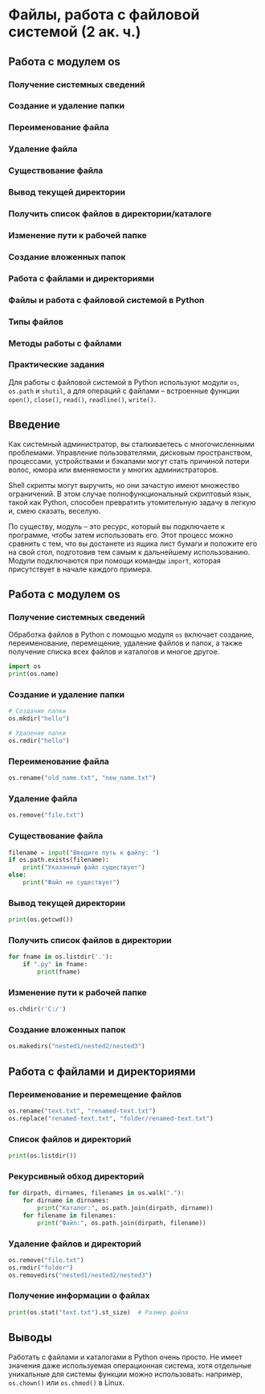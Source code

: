 # Файлы, работа с файловой системой (2 ак. ч.)

## Работа с модулем os
### Получение системных сведений
### Создание и удаление папки
### Переименование файла
### Удаление файла
### Существование файла
### Вывод текущей директории
### Получить список файлов в директории/каталоге
### Изменение пути к рабочей папке
### Создание вложенных папок
### Работа с файлами и директориями
### Файлы и работа с файловой системой в Python
### Типы файлов
### Методы работы с файлами
### Практические задания

Для работы с файловой системой в Python используют модули `os`, `os.path` и `shutil`, а для операций с файлами – встроенные функции `open()`, `close()`, `read()`, `readline()`, `write()`.

## Введение
Как системный администратор, вы сталкиваетесь с многочисленными проблемами. Управление пользователями, дисковым пространством, процессами, устройствами и бэкапами могут стать причиной потери волос, юмора или вменяемости у многих администраторов.

Shell скрипты могут выручить, но они зачастую имеют множество ограничений. В этом случае полнофункциональный скриптовый язык, такой как Python, способен превратить утомительную задачу в легкую и, смею сказать, веселую.

По существу, модуль – это ресурс, который вы подключаете к программе, чтобы затем использовать его. Этот процесс можно сравнить с тем, что вы достанете из ящика лист бумаги и положите его на свой стол, подготовив тем самым к дальнейшему использованию. Модули подключаются при помощи команды `import`, которая присутствует в начале каждого примера.

## Работа с модулем os
### Получение системных сведений
Обработка файлов в Python с помощью модуля `os` включает создание, переименование, перемещение, удаление файлов и папок, а также получение списка всех файлов и каталогов и многое другое.

```python
import os
print(os.name)
```

### Создание и удаление папки
```python
# Создание папки
os.mkdir("hello")

# Удаление папки
os.rmdir("hello")
```

### Переименование файла
```python
os.rename("old_name.txt", "new_name.txt")
```

### Удаление файла
```python
os.remove("file.txt")
```

### Существование файла
```python
filename = input("Введите путь к файлу: ")
if os.path.exists(filename):
    print("Указанный файл существует") 
else:
    print("Файл не существует")
```

### Вывод текущей директории
```python
print(os.getcwd())
```

### Получить список файлов в директории
```python
for fname in os.listdir('.'):
    if ".py" in fname:
        print(fname)
```

### Изменение пути к рабочей папке
```python
os.chdir(r'C:/')
```

### Создание вложенных папок
```python
os.makedirs("nested1/nested2/nested3")
```

## Работа с файлами и директориями
### Переименование и перемещение файлов
```python
os.rename("text.txt", "renamed-text.txt")
os.replace("renamed-text.txt", "folder/renamed-text.txt")
```

### Список файлов и директорий
```python
print(os.listdir())
```

### Рекурсивный обход директорий
```python
for dirpath, dirnames, filenames in os.walk("."):
    for dirname in dirnames:
        print("Каталог:", os.path.join(dirpath, dirname))
    for filename in filenames:
        print("Файл:", os.path.join(dirpath, filename))
```

### Удаление файлов и директорий
```python
os.remove("file.txt")
os.rmdir("folder")
os.removedirs("nested1/nested2/nested3")
```

### Получение информации о файлах
```python
print(os.stat("text.txt").st_size)  # Размер файла
```

## Выводы
Работать с файлами и каталогами в Python очень просто. Не имеет значения даже используемая операционная система, хотя отдельные уникальные для системы функции можно использовать: например, `os.chown()` или `os.chmod()` в Linux.

